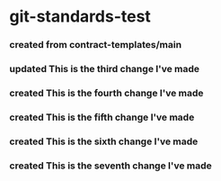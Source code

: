 # git-standards-test
### created from contract-templates/main
### updated This is the third change I've made
### created This is the fourth change I've made
### created This is the fifth change I've made
### created This is the sixth change I've made
### created This is the seventh change I've made
